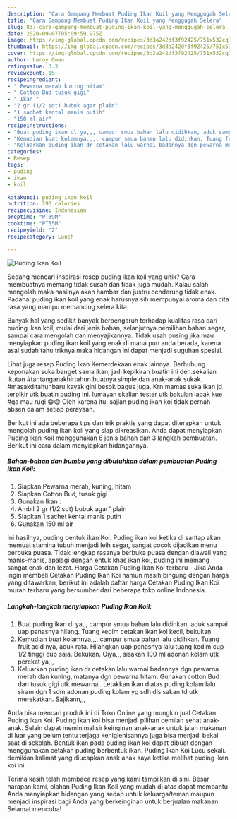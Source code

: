 ```yaml
---
description: "Cara Gampang Membuat Puding Ikan Koil yang Menggugah Selera"
title: "Cara Gampang Membuat Puding Ikan Koil yang Menggugah Selera"
slug: 837-cara-gampang-membuat-puding-ikan-koil-yang-menggugah-selera
date: 2020-09-07T05:09:59.975Z
image: https://img-global.cpcdn.com/recipes/3d3a242df3f92425/751x532cq70/puding-ikan-koil-foto-resep-utama.jpg
thumbnail: https://img-global.cpcdn.com/recipes/3d3a242df3f92425/751x532cq70/puding-ikan-koil-foto-resep-utama.jpg
cover: https://img-global.cpcdn.com/recipes/3d3a242df3f92425/751x532cq70/puding-ikan-koil-foto-resep-utama.jpg
author: Leroy Owen
ratingvalue: 3.3
reviewcount: 15
recipeingredient:
- " Pewarna merah kuning hitam"
- " Cotton Bud tusuk gigi"
- " Ikan "
- "2 gr (1/2 sdt) bubuk agar plain"
- "1 sachet kental manis putih"
- "150 ml air"
recipeinstructions:
- "Buat puding ikan dl ya,,, campur smua bahan lalu didihkan, aduk sampai uap panasnya hilang. Tuang kedlm cetakan ikan koi kecil, bekukan."
- "Kemudian buat kolamnya,,,, campur smua bahan lalu didihkan. Tuang fruit acid nya, aduk rata. Hilangkan uap panasnya lalu tuang kedlm cup 1/2 tinggi cup saja. Bekukan. Oiya,,, sisakan 100 ml adonan kolam utk perekat ya,,,"
- "Keluarkan puding ikan dr cetakan lalu warnai badannya dgn pewarna merah dan kuning, matanya dgn pewarna hitam. Gunakan cotton Bud dan tusuk gigi utk mewarnai. Letakkan ikan diatas puding kolam lalu siram dgn 1 sdm adonan puding kolam yg sdh disisakan td utk merekatkan. Sajikann,,,"
categories:
- Resep
tags:
- puding
- ikan
- koil

katakunci: puding ikan koil 
nutrition: 290 calories
recipecuisine: Indonesian
preptime: "PT39M"
cooktime: "PT55M"
recipeyield: "2"
recipecategory: Lunch

---
```



![Puding Ikan Koil](https://img-global.cpcdn.com/recipes/3d3a242df3f92425/751x532cq70/puding-ikan-koil-foto-resep-utama.jpg)

Sedang mencari inspirasi resep puding ikan koil yang unik? Cara membuatnya memang tidak susah dan tidak juga mudah. Kalau salah mengolah maka hasilnya akan hambar dan justru cenderung tidak enak. Padahal puding ikan koil yang enak harusnya sih mempunyai aroma dan cita rasa yang mampu memancing selera kita.

Banyak hal yang sedikit banyak berpengaruh terhadap kualitas rasa dari puding ikan koil, mulai dari jenis bahan, selanjutnya pemilihan bahan segar, sampai cara mengolah dan menyajikannya. Tidak usah pusing jika mau menyiapkan puding ikan koil yang enak di mana pun anda berada, karena asal sudah tahu triknya maka hidangan ini dapat menjadi suguhan spesial.

Lihat juga resep Puding Ikan Kemerdekaan enak lainnya. Berhubung keponakan suka banget sama ikan, jadi kepikiran buatin ini deh.sekalian ikutan #tantanganakhirtahun.buatnya simple.dan anak-anak sukak. #masakditahunbaru kayak gini besok bagus juga. Krn mamas suka ikan jd terpikir utk buatin puding ini. lumayan skalian tester utk bakulan lapak kue #ga mau rugi 😁😄 Oleh karena itu, sajian puding ikan koi tidak pernah absen dalam setiap perayaan.


Berikut ini ada beberapa tips dan trik praktis yang dapat diterapkan untuk mengolah puding ikan koil yang siap dikreasikan. Anda dapat menyiapkan Puding Ikan Koil menggunakan 6 jenis bahan dan 3 langkah pembuatan. Berikut ini cara dalam menyiapkan hidangannya.

<!--inarticleads1-->

##### Bahan-bahan dan bumbu yang dibutuhkan dalam pembuatan Puding Ikan Koil:

1. Siapkan  Pewarna merah, kuning, hitam
1. Siapkan  Cotton Bud, tusuk gigi
1. Gunakan  Ikan :
1. Ambil 2 gr (1/2 sdt) bubuk agar&#34; plain
1. Siapkan 1 sachet kental manis putih
1. Gunakan 150 ml air


Ini hasilnya, puding bentuk ikan Koi. Puding ikan koi ketika di santap akan memuat stamina tubuh menjadi leih segar, sangat cocok dijadikan menu berbuka puasa. Tidak lengkap rasanya berbuka puasa dengan diawali yang manis-manis, apalagi dengan entuk khas ikan koi, puding ini memang sangat enak dan lezat. Harga Cetakan Puding Ikan Koi terbaru - Jika Anda ingin membeli Cetakan Puding Ikan Koi namun masih bingung dengan harga yang ditawarkan, berikut ini adalah daftar harga Cetakan Puding Ikan Koi murah terbaru yang bersumber dari beberapa toko online Indonesia. 

<!--inarticleads2-->

##### Langkah-langkah menyiapkan Puding Ikan Koil:

1. Buat puding ikan dl ya,,, campur smua bahan lalu didihkan, aduk sampai uap panasnya hilang. Tuang kedlm cetakan ikan koi kecil, bekukan.
1. Kemudian buat kolamnya,,,, campur smua bahan lalu didihkan. Tuang fruit acid nya, aduk rata. Hilangkan uap panasnya lalu tuang kedlm cup 1/2 tinggi cup saja. Bekukan. Oiya,,, sisakan 100 ml adonan kolam utk perekat ya,,,
1. Keluarkan puding ikan dr cetakan lalu warnai badannya dgn pewarna merah dan kuning, matanya dgn pewarna hitam. Gunakan cotton Bud dan tusuk gigi utk mewarnai. Letakkan ikan diatas puding kolam lalu siram dgn 1 sdm adonan puding kolam yg sdh disisakan td utk merekatkan. Sajikann,,,


Anda bisa mencari produk ini di Toko Online yang mungkin jual Cetakan Puding Ikan Koi. Puding ikan koi bisa menjadi pilihan cemilan sehat anak-anak. Selain dapat meminimalisir keinginan anak-anak untuk jajan makanan di luar yang belum tentu terjaga kehigienisannya juga bisa menjadi bekal saat di sekolah. Bentuk ikan pada puding ikan koi dapat dibuat dengan menggunakan cetakan puding berbentuk ikan. Puding Ikan Koi Lucu sekali. demikian kalimat yang diucapkan anak anak saya ketika melihat puding ikan koi ini. 

Terima kasih telah membaca resep yang kami tampilkan di sini. Besar harapan kami, olahan Puding Ikan Koil yang mudah di atas dapat membantu Anda menyiapkan hidangan yang sedap untuk keluarga/teman maupun menjadi inspirasi bagi Anda yang berkeinginan untuk berjualan makanan. Selamat mencoba!
